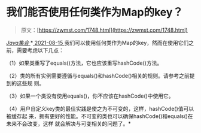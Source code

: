 <!--yml
category: 未分类
date: 0001-01-01 00:00:00
-->

# 我们能否使用任何类作为Map的key？

> 原文：[https://zwmst.com/1748.html](https://zwmst.com/1748.html)

   [ *Java集合* ](https://zwmst.com/java%e9%9b%86%e5%90%88)*[ <time datetime="2021-08-15T16:22:42+08:00"> 2021-08-15 </time> ](https://zwmst.com/1748.html)  我们可以使用任何类作为Map的key，然而在使用它们之前，需要考虑以下几点：

（1）如果类重写了equals()方法，它也应该重写hashCode()方法。

（2）类的所有实例需要遵循与equals()和hashCode()相关的规则。请参考之前提到的这些规 则。

（3）如果一个类没有使用equals()，你不应该在hashCode()中使用它。

（4）用户自定义key类的最佳实践是使之为不可变的，这样，hashCode()值可以被缓存起 来，拥有更好的性能。不可变的类也可以确保hashCode()和equals()在未来不会改变，这样 就会解决与可变相关的问题了。*